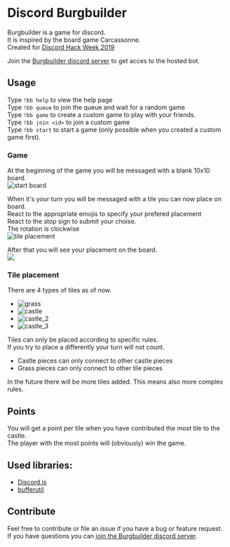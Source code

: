 # Discord Burgbuilder #
Burgbuilder is a game for discord.<br>
It is inspired by the board game Carcassonne.<br>
Created for [Discord Hack Week 2019](https://blog.discordapp.com/discord-community-hack-week-build-and-create-alongside-us-6b2a7b7bba33)

Join the [Burgbuilder discord server](https://discord.gg/ae2avNc) to get acces to the hosted bot.

## Usage ##
Type ```!bb help``` to view the help page<br>
Type ```!bb queue``` to join the queue and wait for a random game<br>
Type ```!bb game``` to create a custom game to play with your friends.<br>
Type ```!bb join <id>``` to join a custom game<br>
Type ```!bb start``` to start a game (only possible when you created a custom game first).<br>

### Game ###
At the beginning of the game you will be messaged with a blank 10x10 board.<br>
![start board](https://cdn.drachenfrucht1.de/start.png)

When it's your turn you will be messaged with a tile you can now place on board.<br>
React to the appropriate emojis to specify your prefered placement<br>
React to the stop sign to submit your choise.<br>
The rotation is clockwise<br>
![tile placement](https://cdn.drachenfrucht1.de/selection.png)

After that you will see your placement on the board.<br>
![](https://cdn.drachenfrucht1.de/placement.png)

### Tile placement ###
There are 4 types of tiles as of now.<br>
- ![grass](https://github.com/Drachenfrucht1/discord-burgbuilder/blob/master/img/grass.png?raw=true)<br>
- ![castle](https://github.com/Drachenfrucht1/discord-burgbuilder/blob/master/img/castle.png?raw=true)<br>
- ![castle_2](https://github.com/Drachenfrucht1/discord-burgbuilder/blob/master/img/castle_wall2_0.png?raw=true)<br>
- ![castle_3](https://github.com/Drachenfrucht1/discord-burgbuilder/blob/master/img/castle_wall3_0.png?raw=true)<br>

Tiles can only be placed according to specific rules.<br>
If you try to place a differently your turn will not count.<br>
- Castle pieces can only connect to other castle pieces
- Grass pieces can only connect to other tile pieces

In the future there will be more tiles added.
This means also more complex rules.

## Points ##
You will get a point per tile when you have contributed the most tile to the castle.<br>
The player with the most points will (obviously) win the game.<br>


## Used libraries: ##
- [Discord.js](https://github.com/discordjs/discord.js)
- [bufferutil](https://github.com/websockets/bufferutil)

## Contribute ##
Feel free to contribute or file an issue if you have a bug or feature request.<br>
If you have questions you can [join the Burgbuilder discord server](https://discord.gg/ae2avNc).